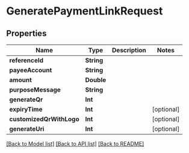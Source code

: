 # GeneratePaymentLinkRequest

## Properties
Name | Type | Description | Notes
------------ | ------------- | ------------- | -------------
**referenceId** | **String** |  | 
**payeeAccount** | **String** |  | 
**amount** | **Double** |  | 
**purposeMessage** | **String** |  | 
**generateQr** | **Int** |  | 
**expiryTime** | **Int** |  | [optional] 
**customizedQrWithLogo** | **Int** |  | [optional] 
**generateUri** | **Int** |  | [optional] 

[[Back to Model list]](../README.md#models) [[Back to API list]](../README.md#api-endpoints) [[Back to README]](../README.md)



